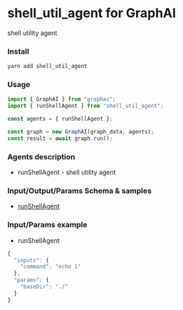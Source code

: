 
# shell_util_agent for GraphAI

shell utility agent

### Install

```sh
yarn add shell_util_agent
```


### Usage

```typescript
import { GraphAI } from "graphai";
import { runShellAgent } from "shell_util_agent";

const agents = { runShellAgent };

const graph = new GraphAI(graph_data, agents);
const result = await graph.run();
```

### Agents description
- runShellAgent - shell utility agent

### Input/Output/Params Schema & samples
 - [runShellAgent](https://github.com/receptron/graphai/blob/main/docs/agentDocs/system/runShellAgent.md)

### Input/Params example
 - runShellAgent

```typescript
{
  "inputs": {
    "command": "echo 1"
  },
  "params": {
    "baseDir": "./"
  }
}
```










